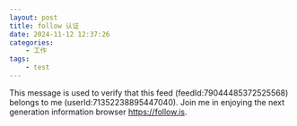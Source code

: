 ```yaml
--- 
layout: post
title: follow 认证
date: 2024-11-12 12:37:26
categories:
    - 工作
tags:
    - test
---
```

This message is used to verify that this feed (feedId:79044485372525568) belongs to me (userId:71352238895447040). Join me in enjoying the next generation information browser https://follow.is.



